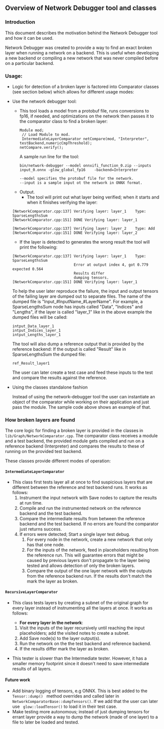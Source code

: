 ## Overview of Network Debugger tool and classes

### Introduction

This document describes the motivation behind the Network Debugger tool and
how it can be used.

Network Debugger was created to provide a way to find an exact broken layer
when running a network on a backend. This is useful when
developing a new backend or compiling a new network that was never compiled before
on a particular backend.

### Usage:
  * Logic for detection of a broken layer is factored into Comparator classes (see section below) which allows for different usage modes:

  * Use the network debugger tool:
    * This tool loads a model from a protobuf file, runs conversions  to fp16, if needed, and optimizations
      on the network then passes it to the comparator class to find a broken layer:
      ```
      Module mod;
       // Load Module to mod.
       IntermediateLayerComparator netCompare(mod, "Interpreter", testBackend,numericCmpThreshold);
      netCompare.verify();
      ```
      A sample run line for the tool:
      ```
      bin/network-debugger --model onnxifi_function_0.zip --inputs input_0.onnx -glow_global_fp16    -backend=Interpreter
      ```
      ```
      --model specifies the protobuf file for the network.
      --input is a sample input ot the network in ONNX format.
      ```
    * Output.
      * The tool will print out what layer being verified; when it
        starts and when it finishes verifying the layer:

    ```
    [NetworkComparator.cpp:137] Verifying layer: layer_1	Type: SparseLengthsSum
    [NetworkComparator.cpp:151] DONE Verifying layer: layer_1

    [NetworkComparator.cpp:137] Verifying layer: layer_2	Type: Add
    [NetworkComparator.cpp:151] DONE Verifying layer: layer_2
    ```
      * If the layer is detected to generates the wrong result the tool will print the following:
    ```
    [NetworkComparator.cpp:137] Verifying layer: layer_1	Type: SparseLengthsSum
                                Error at output index 4, got 0.779 expected 0.564
                                Results differ
                                dumping tensors.
    [NetworkComparator.cpp:151] DONE Verifying layer: layer_1

    ```
       To help the user later reproduce the failure, the input and output tensors
       of the failing layer are dumped out to separate files. The name of the dumped file
       is "Input_#InputName_#LayerName". For example, a SparseLengthsSum
       node  has inputs called "Data", "Indices" and "Lengths", if the layer is called
       "layer_1" like in the above example the dumped files will be called:

       ```
       intput_Data_layer_1
       intput_Indices_layer_1
       intput_Lengths_layer_1
       ```

       The tool will also dump a reference output that is provided by the reference backend:
       If the output is called "Result" like in SparseLengthsSum the dumped file:
       ```
       ref_Result_layer1
       ```
       The user can later create a test case and feed these inputs to the test and compare the results against the reference.

  * Using the classes standalone fashion

    Instead of using the network-debugger tool the user can instantiate an object of the comparator while working on
    their application and just pass the module. The sample
    code above shows an example of that.

### How broken layers are found

The core logic for finding a broken layer is provided in the classes in `lib/Graph/NetworkComparator.cpp`. The comparator class receives a module and a test backend,
the provided module gets compiled and run on a reference backend (Interpreter) and compares the results to these of running on the provided test backend. 

 These classes provide different modes of operation:

#### `IntermediateLayerComparator`
* This class first tests layer all at once to find suspicious
layers that are different between the reference and test backend runs. It works as follows:
   1) Instrument the input network with Save nodes to capture the results at run time.
   2) Compile and run the instrumented network on the reference backend and the test backend.
   3) Compare the intermediate results from between the reference backend and the test backend. If no errors are found the comparator just returns success.
   4) If errors were detected; Start a single layer test debug.
      1) For every node in the network, create a new network that only has that one node.
      2) For the inputs of the network, feed in placeholders resulting from the reference run. This will guarantee errors that might be caused by previous layers don't propagate to the layer being tested and allows detection of only the broken layers.
      3) Compare the output of the one layer network with the outputs from the reference backend run. If the results don't match the mark the layer as broken.

#### `RecursiveLayerComparator`
  * This class tests layers by creating a subnet of the original
    graph for every layer instead of instrumenting all the layers
    at once.
    It works as follows:
    *  **For every layer in the network**:
    1) Visit the inputs of the layer recursively until reaching the input
   placeholders; add the visited notes to create a subnet.
    1) Add Save node(s) to the layer output(s).
    2) Run the network on the the test backend and reference backend.
    3) If the results differ mark the layer as broken.

  * This tester is slower than the Intermediate tester. However, it
     has a smaller memory footprint since it doesn't need to save
    intermediate results of all layers.


#### Future work
  * Add binary logging of tensors, e.g ONNX. This is best
    added to the ```Tensor::dump() ``` method overrides and called later in  ```NetworkComparatorBase::dumpTensors()```. If we add that the user can later
    use ``` glow::loadTensor()``` to load it in their test case.
  * Make testing more autonomous; instead of just dumping tensors for errant layer
   provide a way to dump the network (made of one layer) to a file to later be loaded and tested.
